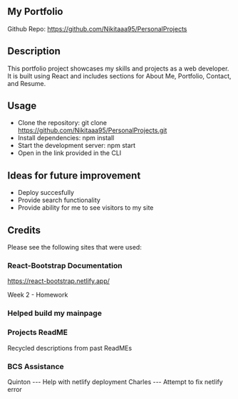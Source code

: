 ## My Portfolio
Github Repo: https://github.com/Nikitaaa95/PersonalProjects

## Description
This portfolio project showcases my skills and projects as a web developer. It is built using React and includes sections for About Me, Portfolio, Contact, and Resume.

## Usage
- Clone the repository: git clone https://github.com/Nikitaaa95/PersonalProjects.git
- Install dependencies: npm install
- Start the development server: npm start
- Open in the link provided in the CLI

## Ideas for future improvement
- Deploy succesfully
- Provide search functionality
- Provide ability for me to see visitors to my site

## Credits
Please see the following sites that were used:

### React-Bootstrap Documentation
https://react-bootstrap.netlify.app/

Week 2 - Homework
### Helped build my mainpage

### Projects ReadME
Recycled descriptions from past ReadMEs

### BCS Assistance
Quinton --- Help with netlify deployment
Charles --- Attempt to fix netlify error